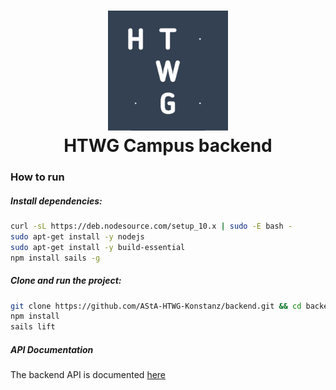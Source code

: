 <h1 align="center">
  <img src="./assets/images/icon_square.png" height="192" width="192"/><br>
  HTWG Campus backend
</h1>

### How  to run

##### Install dependencies:

```sh
curl -sL https://deb.nodesource.com/setup_10.x | sudo -E bash -
sudo apt-get install -y nodejs
sudo apt-get install -y build-essential
npm install sails -g
```

##### Clone and run the project:

```sh
git clone https://github.com/AStA-HTWG-Konstanz/backend.git && cd backend
npm install
sails lift
```

##### API Documentation
The backend API is documented <a href='https://asta-htwg-konstanz.github.io/api-docs/'> here</a>
